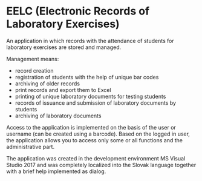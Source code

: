 # EELC (Electronic Records of Laboratory Exercises)

An application in which records with the attendance of students for laboratory exercises are stored and managed.

Management means:
- record creation
- registration of students with the help of unique bar codes
- archiving of older records
- print records and export them to Excel
- printing of unique laboratory documents for testing students
- records of issuance and submission of laboratory documents by students
- archiving of laboratory documents

Access to the application is implemented on the basis of the user or username (can be created using a barcode).
Based on the logged in user, the application allows you to access only some or all functions and the administrative part.

The application was created in the development environment MS Visual Studio 2017 and was completely localized into the Slovak language together with a brief help implemented as dialog.
